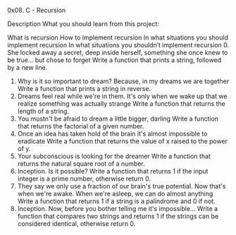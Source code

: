 0x08. C - Recursion

Description
What you should learn from this project:

What is recursion
How to implement recursion
In what situations you should implement recursion
In what situations you shouldn’t implement recursion
0. She locked away a secret, deep inside herself, something she once knew to be true... but chose to forget
   Write a function that prints a string, followed by a new line.
1. Why is it so important to dream? Because, in my dreams we are together
   Write a function that prints a string in reverse.
2. Dreams feel real while we're in them. It's only when we wake up that we realize something was actually strange
   Write a function that returns the length of a string.
3. You mustn't be afraid to dream a little bigger, darling
   Write a function that returns the factorial of a given number.
4. Once an idea has taken hold of the brain it's almost impossible to eradicate
   Write a function that returns the value of x raised to the power of y.
5. Your subconscious is looking for the dreamer
   Write a function that returns the natural square root of a number.
6. Inception. Is it possible?
   Write a function that returns 1 if the input integer is a prime number, otherwise return 0.
7. They say we only use a fraction of our brain's true potential. Now that's when we're awake. When we're asleep, we can do almost anything
   Write a function that returns 1 if a string is a palindrome and 0 if not.
8. Inception. Now, before you bother telling me it's impossible...
   Write a function that compares two strings and returns 1 if the strings can be considered identical, otherwise return 0.
